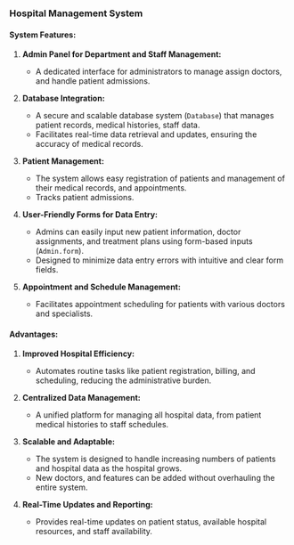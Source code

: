 ### **Hospital Management System**

#### **System Features:**
1. **Admin Panel for Department and Staff Management:**
   - A dedicated interface for administrators to manage assign doctors, and handle patient admissions.

2. **Database Integration:**
   - A secure and scalable database system (`Database`) that manages patient records, medical histories, staff data.
   - Facilitates real-time data retrieval and updates, ensuring the accuracy of medical records.

3. **Patient Management:**
   - The system allows easy registration of patients and management of their medical records, and appointments.
   - Tracks patient admissions.

4. **User-Friendly Forms for Data Entry:**
   - Admins can easily input new patient information, doctor assignments, and treatment plans using form-based inputs (`Admin.form`).
   - Designed to minimize data entry errors with intuitive and clear form fields.

5. **Appointment and Schedule Management:**
   - Facilitates appointment scheduling for patients with various doctors and specialists.

#### **Advantages:**
1. **Improved Hospital Efficiency:**
   - Automates routine tasks like patient registration, billing, and scheduling, reducing the administrative burden.
     
2. **Centralized Data Management:**
   - A unified platform for managing all hospital data, from patient medical histories to staff schedules.

3. **Scalable and Adaptable:**
   - The system is designed to handle increasing numbers of patients and hospital data as the hospital grows.
   - New doctors, and features can be added without overhauling the entire system.

4. **Real-Time Updates and Reporting:**
   - Provides real-time updates on patient status, available hospital resources, and staff availability.

